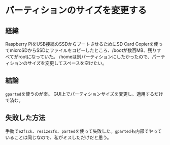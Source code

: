 # パーティションのサイズを変更する

## 経緯
Raspberry PiをUSB接続のSSDからブートさせるためにSD Card Copierを使ってmicroSDからSSDにファイルをコピーしたところ、/bootが数百MB、残りすべてがrootになっていた。
/homeは別パーティションにしたかったので、パーティションのサイズを変更してスペースを空けたい。

## 結論
`gparted`を使うのが楽。
GUI上でパーティションサイズを変更し、適用するだけで済む。

## 失敗した方法
手動で`e2fsck`、`resize2fs`、`parted`を使って失敗した。`gparted`も内部でやっていることは同じなので、私がミスしただけだと思う。
